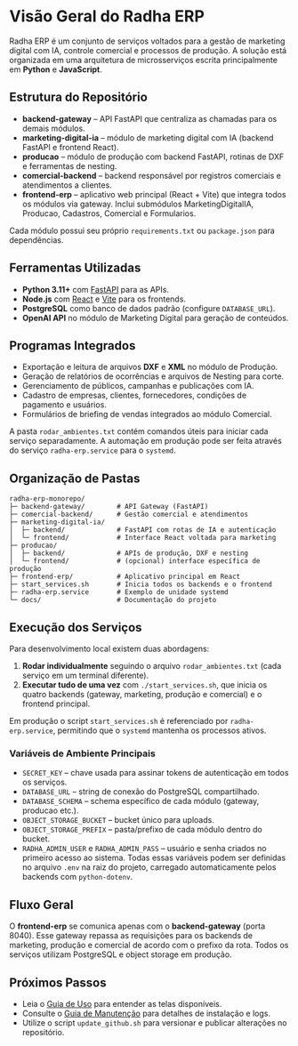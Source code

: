 # Visão Geral do Radha ERP

Radha ERP é um conjunto de serviços voltados para a gestão de marketing digital com IA, controle comercial e processos de produção. A solução está organizada em uma arquitetura de microsserviços escrita principalmente em **Python** e **JavaScript**.

## Estrutura do Repositório
- **backend-gateway** – API FastAPI que centraliza as chamadas para os demais módulos.
- **marketing-digital-ia** – módulo de marketing digital com IA (backend FastAPI e frontend React).
- **producao** – módulo de produção com backend FastAPI, rotinas de DXF e ferramentas de nesting.
- **comercial-backend** – backend responsável por registros comerciais e atendimentos a clientes.
- **frontend-erp** – aplicativo web principal (React + Vite) que integra todos os módulos via gateway. Inclui submódulos MarketingDigitalIA, Producao, Cadastros, Comercial e Formularios.

Cada módulo possui seu próprio `requirements.txt` ou `package.json` para dependências.

## Ferramentas Utilizadas
- **Python 3.11+** com [FastAPI](https://fastapi.tiangolo.com) para as APIs.
- **Node.js** com [React](https://reactjs.org) e [Vite](https://vitejs.dev) para os frontends.
- **PostgreSQL** como banco de dados padrão (configure `DATABASE_URL`).
- **OpenAI API** no módulo de Marketing Digital para geração de conteúdos.

## Programas Integrados
- Exportação e leitura de arquivos **DXF** e **XML** no módulo de Produção.
- Geração de relatórios de ocorrências e arquivos de Nesting para corte.
- Gerenciamento de públicos, campanhas e publicações com IA.
- Cadastro de empresas, clientes, fornecedores, condições de pagamento e usuários.
- Formulários de briefing de vendas integrados ao módulo Comercial.

A pasta `rodar_ambientes.txt` contém comandos úteis para iniciar cada serviço separadamente. A automação em produção pode ser feita através do serviço `radha-erp.service` para o `systemd`.

## Organização de Pastas
```
radha-erp-monorepo/
├─ backend-gateway/        # API Gateway (FastAPI)
├─ comercial-backend/      # Gestão comercial e atendimentos
├─ marketing-digital-ia/
│  ├─ backend/             # FastAPI com rotas de IA e autenticação
│  └─ frontend/            # Interface React voltada para marketing
├─ producao/
│  ├─ backend/             # APIs de produção, DXF e nesting
│  └─ frontend/            # (opcional) interface específica de produção
├─ frontend-erp/           # Aplicativo principal em React
├─ start_services.sh       # Inicia todos os backends e o frontend
├─ radha-erp.service       # Exemplo de unidade systemd
└─ docs/                   # Documentação do projeto
```

## Execução dos Serviços
Para desenvolvimento local existem duas abordagens:

1. **Rodar individualmente** seguindo o arquivo `rodar_ambientes.txt` (cada serviço em um terminal diferente).
2. **Executar tudo de uma vez** com `./start_services.sh`, que inicia os quatro backends (gateway, marketing, produção e comercial) e o frontend principal.

Em produção o script `start_services.sh` é referenciado por `radha-erp.service`, permitindo que o `systemd` mantenha os processos ativos.

### Variáveis de Ambiente Principais
 - `SECRET_KEY` – chave usada para assinar tokens de autenticação em todos os serviços.
 - `DATABASE_URL` – string de conexão do PostgreSQL compartilhado.
 - `DATABASE_SCHEMA` – schema específico de cada módulo (gateway, producao etc.).
 - `OBJECT_STORAGE_BUCKET` – bucket único para uploads.
 - `OBJECT_STORAGE_PREFIX` – pasta/prefixo de cada módulo dentro do bucket.
 - `RADHA_ADMIN_USER` e `RADHA_ADMIN_PASS` – usuário e senha criados no primeiro acesso ao sistema.
Todas essas variáveis podem ser definidas no arquivo `.env` na raiz do projeto, carregado automaticamente pelos backends com `python-dotenv`.

## Fluxo Geral
O **frontend-erp** se comunica apenas com o **backend-gateway** (porta 8040). Esse gateway repassa as requisições para os backends de marketing, produção e comercial de acordo com o prefixo da rota. Todos os serviços utilizam PostgreSQL e object storage em produção.

## Próximos Passos
- Leia o [Guia de Uso](user-guide.md) para entender as telas disponíveis.
- Consulte o [Guia de Manutenção](admin-guide.md) para detalhes de instalação e logs.
- Utilize o script `update_github.sh` para versionar e publicar alterações no repositório.

